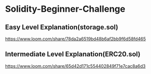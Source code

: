 # Solidity-Beginner-Challenge

## Easy Level Explanation(storage.sol)
https://www.loom.com/share/78da2a6519bd48b6af2bb9f6d58fd465

## Intermediate Level Explanation(ERC20.sol)
https://www.loom.com/share/65d42d171c554402849f71e7cac8a6d3
